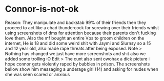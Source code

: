 # Connor-is-not-ok
Reason: They manipulate and backstab 99% of their friends then they proceed to act like a chad thundercock for screwing over their friends whilst using screenshots of dms for attention because their parents don't fucking love them. Also the mf bought an entire Vps to groom children on the internet, He is 18 and did some weird shit with Jaymi and Slurnsy so a 15 and 12 year old, also made rape threats after being exposed. Note > Nothing has changed we just have more screenshots and shit also we added some trolling :O Edit > The cunt also sent owohax a dick picture i hope connor gets violently raped by bubbles in prison.
The screenshots bellow show him messaging a underage girl (14) and asking for nudes when she was seen scared or anxious 
